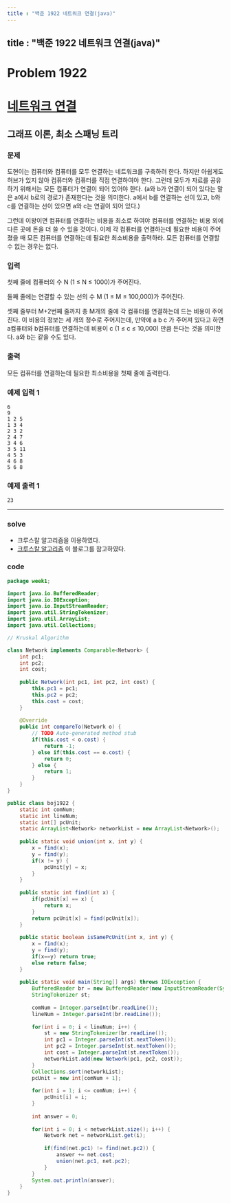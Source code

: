 ```yaml
---
title : "백준 1922 네트워크 연결(java)"
---
```


## title : "백준 1922 네트워크 연결(java)"

# Problem 1922

# [네트워크 연결](https://www.acmicpc.net/problem/1922)

## 그래프 이론, 최소 스패닝 트리

### 문제

도현이는 컴퓨터와 컴퓨터를 모두 연결하는 네트워크를 구축하려 한다. 하지만 아쉽게도 허브가 있지 않아 컴퓨터와 컴퓨터를 직접 연결하여야 한다. 그런데 모두가 자료를 공유하기 위해서는 모든 컴퓨터가 연결이 되어 있어야 한다. (a와 b가 연결이 되어 있다는 말은 a에서 b로의 경로가 존재한다는 것을 의미한다. a에서 b를 연결하는 선이 있고, b와 c를 연결하는 선이 있으면 a와 c는 연결이 되어 있다.)

그런데 이왕이면 컴퓨터를 연결하는 비용을 최소로 하여야 컴퓨터를 연결하는 비용 외에 다른 곳에 돈을 더 쓸 수 있을 것이다. 이제 각 컴퓨터를 연결하는데 필요한 비용이 주어졌을 때 모든 컴퓨터를 연결하는데 필요한 최소비용을 출력하라. 모든 컴퓨터를 연결할 수 없는 경우는 없다.

### 입력

첫째 줄에 컴퓨터의 수 N (1 ≤ N ≤ 1000)가 주어진다.

둘째 줄에는 연결할 수 있는 선의 수 M (1 ≤ M ≤ 100,000)가 주어진다.

셋째 줄부터 M+2번째 줄까지 총 M개의 줄에 각 컴퓨터를 연결하는데 드는 비용이 주어진다. 이 비용의 정보는 세 개의 정수로 주어지는데, 만약에 a b c 가 주어져 있다고 하면 a컴퓨터와 b컴퓨터를 연결하는데 비용이 c (1 ≤ c ≤ 10,000) 만큼 든다는 것을 의미한다. a와 b는 같을 수도 있다.

### 출력

모든 컴퓨터를 연결하는데 필요한 최소비용을 첫째 줄에 출력한다.

### 예제 입력 1

```
6
9
1 2 5
1 3 4
2 3 2
2 4 7
3 4 6
3 5 11
4 5 3
4 6 8
5 6 8
```

### 예제 출력 1

```
23
```

---

### solve

- 크루스칼 알고리즘을 이용하였다.
- [크루스칼 알고리즘](https://brenden.tistory.com/36) 이 블로그를 참고하였다.

### code

```java
package week1;

import java.io.BufferedReader;
import java.io.IOException;
import java.io.InputStreamReader;
import java.util.StringTokenizer;
import java.util.ArrayList;
import java.util.Collections;

// Kruskal Algorithm

class Network implements Comparable<Network> {
	int pc1;
	int pc2;
	int cost;
	
	public Network(int pc1, int pc2, int cost) {
		this.pc1 = pc1;
		this.pc2 = pc2;
		this.cost = cost;
	}
	
	@Override
	public int compareTo(Network o) {
		// TODO Auto-generated method stub
		if(this.cost < o.cost) {
			return -1;
		} else if(this.cost == o.cost) {
			return 0;
		} else {
			return 1;
		}
	}
}

public class boj1922 {
	static int comNum;
	static int lineNum;
	static int[] pcUnit;
	static ArrayList<Network> networkList = new ArrayList<Network>();
	
	public static void union(int x, int y) {
		x = find(x);
		y = find(y);
		if(x != y) {
			pcUnit[y] = x;
		}
	}
	
	public static int find(int x) {
		if(pcUnit[x] == x) {
			return x;
		}
		return pcUnit[x] = find(pcUnit[x]);
	}
	
	public static boolean isSamePcUnit(int x, int y) {
		x = find(x);
		y = find(y);
		if(x==y) return true;
		else return false;
	}
	
	public static void main(String[] args) throws IOException {
		BufferedReader br = new BufferedReader(new InputStreamReader(System.in));
		StringTokenizer st;
		
		comNum = Integer.parseInt(br.readLine());
		lineNum = Integer.parseInt(br.readLine());
		
		for(int i = 0; i < lineNum; i++) {
			st = new StringTokenizer(br.readLine());
			int pc1 = Integer.parseInt(st.nextToken());
			int pc2 = Integer.parseInt(st.nextToken());
			int cost = Integer.parseInt(st.nextToken());
			networkList.add(new Network(pc1, pc2, cost));
		}
		Collections.sort(networkList);
		pcUnit = new int[comNum + 1];
		
		for(int i = 1; i <= comNum; i++) {
			pcUnit[i] = i;
		}
		
		int answer = 0;
		
		for(int i = 0; i < networkList.size(); i++) {
			Network net = networkList.get(i);
			
			if(find(net.pc1) != find(net.pc2)) {
				answer += net.cost;
				union(net.pc1, net.pc2);
			}
		}
		System.out.println(answer);
	}
}
```
